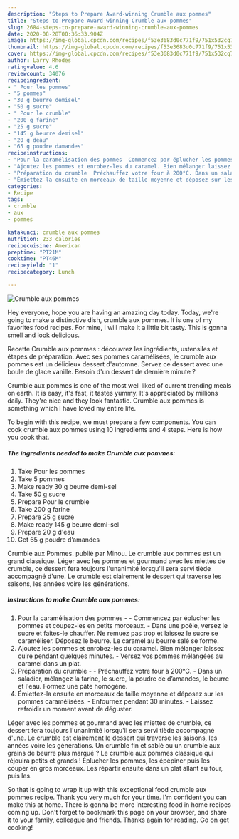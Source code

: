 ```yaml
---
description: "Steps to Prepare Award-winning Crumble aux pommes"
title: "Steps to Prepare Award-winning Crumble aux pommes"
slug: 2684-steps-to-prepare-award-winning-crumble-aux-pommes
date: 2020-08-28T00:36:33.904Z
image: https://img-global.cpcdn.com/recipes/f53e3683d0c771f9/751x532cq70/crumble-aux-pommes-photo-principale-de-la-recette.jpg
thumbnail: https://img-global.cpcdn.com/recipes/f53e3683d0c771f9/751x532cq70/crumble-aux-pommes-photo-principale-de-la-recette.jpg
cover: https://img-global.cpcdn.com/recipes/f53e3683d0c771f9/751x532cq70/crumble-aux-pommes-photo-principale-de-la-recette.jpg
author: Larry Rhodes
ratingvalue: 4.6
reviewcount: 34076
recipeingredient:
- " Pour les pommes"
- "5 pommes"
- "30 g beurre demisel"
- "50 g sucre"
- " Pour le crumble"
- "200 g farine"
- "25 g sucre"
- "145 g beurre demisel"
- "20 g deau"
- "65 g poudre damandes"
recipeinstructions:
- "Pour la caramélisation des pommes  Commencez par éplucher les pommes et coupez-les en petits morceaux. Dans une poêle, versez le sucre et faites-le chauffer. Ne remuez pas trop et laissez le sucre se caraméliser. Déposez le beurre. Le caramel au beurre salé se forme."
- "Ajoutez les pommes et enrobez-les du caramel. Bien mélanger laissez cuire pendant quelques minutes. Versez vos pommes mélangées au caramel dans un plat."
- "Préparation du crumble  Préchauffez votre four à 200°C. Dans un saladier, mélangez la farine, le sucre, la poudre de d’amandes, le beurre et l&#39;eau. Formez une pâte homogène."
- "Émiettez-la ensuite en morceaux de taille moyenne et déposez sur les pommes caramélisées. Enfournez pendant 30 minutes. Laissez refroidir un moment avant de déguster."
categories:
- Recipe
tags:
- crumble
- aux
- pommes

katakunci: crumble aux pommes 
nutrition: 233 calories
recipecuisine: American
preptime: "PT21M"
cooktime: "PT46M"
recipeyield: "1"
recipecategory: Lunch

---
```



![Crumble aux pommes](https://img-global.cpcdn.com/recipes/f53e3683d0c771f9/751x532cq70/crumble-aux-pommes-photo-principale-de-la-recette.jpg)

Hey everyone, hope you are having an amazing day today. Today, we're going to make a distinctive dish, crumble aux pommes. It is one of my favorites food recipes. For mine, I will make it a little bit tasty. This is gonna smell and look delicious.

Recette Crumble aux pommes : découvrez les ingrédients, ustensiles et étapes de préparation. Avec ses pommes caramélisées, le crumble aux pommes est un délicieux dessert d&#39;automne. Servez ce dessert avec une boule de glace vanille. Besoin d&#39;un dessert de dernière minute ?

Crumble aux pommes is one of the most well liked of current trending meals on earth. It is easy, it's fast, it tastes yummy. It's appreciated by millions daily. They're nice and they look fantastic. Crumble aux pommes is something which I have loved my entire life.


To begin with this recipe, we must prepare a few components. You can cook crumble aux pommes using 10 ingredients and 4 steps. Here is how you cook that.

<!--inarticleads1-->

##### The ingredients needed to make Crumble aux pommes:

1. Take  Pour les pommes
1. Take 5 pommes
1. Make ready 30 g beurre demi-sel
1. Take 50 g sucre
1. Prepare  Pour le crumble
1. Take 200 g farine
1. Prepare 25 g sucre
1. Make ready 145 g beurre demi-sel
1. Prepare 20 g d&#39;eau
1. Get 65 g poudre d’amandes


Crumble aux Pommes. publié par Minou. Le crumble aux pommes est un grand classique. Léger avec les pommes et gourmand avec les miettes de crumble, ce dessert fera toujours l&#39;unanimité lorsqu&#39;il sera servi tiède accompagné d&#39;une. Le crumble est clairement le dessert qui traverse les saisons, les années voire les générations. 

<!--inarticleads2-->

##### Instructions to make Crumble aux pommes:

1. Pour la caramélisation des pommes -  - Commencez par éplucher les pommes et coupez-les en petits morceaux. - Dans une poêle, versez le sucre et faites-le chauffer. Ne remuez pas trop et laissez le sucre se caraméliser. Déposez le beurre. Le caramel au beurre salé se forme.
1. Ajoutez les pommes et enrobez-les du caramel. Bien mélanger laissez cuire pendant quelques minutes. - Versez vos pommes mélangées au caramel dans un plat.
1. Préparation du crumble -  - Préchauffez votre four à 200°C. - Dans un saladier, mélangez la farine, le sucre, la poudre de d’amandes, le beurre et l&#39;eau. Formez une pâte homogène.
1. Émiettez-la ensuite en morceaux de taille moyenne et déposez sur les pommes caramélisées. - Enfournez pendant 30 minutes. - Laissez refroidir un moment avant de déguster.


Léger avec les pommes et gourmand avec les miettes de crumble, ce dessert fera toujours l&#39;unanimité lorsqu&#39;il sera servi tiède accompagné d&#39;une. Le crumble est clairement le dessert qui traverse les saisons, les années voire les générations. Un crumble fin et sablé ou un crumble aux grains de beurre plus marqué ? Le crumble aux pommes classique qui réjouira petits et grands ! Éplucher les pommes, les épépiner puis les couper en gros morceaux. Les répartir ensuite dans un plat allant au four, puis les. 

So that is going to wrap it up with this exceptional food crumble aux pommes recipe. Thank you very much for your time. I'm confident you can make this at home. There is gonna be more interesting food in home recipes coming up. Don't forget to bookmark this page on your browser, and share it to your family, colleague and friends. Thanks again for reading. Go on get cooking!
